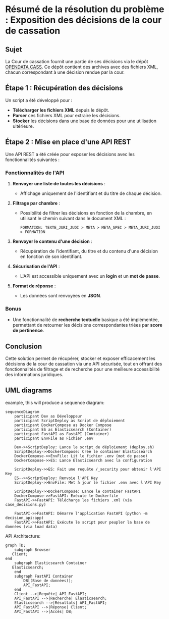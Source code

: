 # Résumé de la résolution du problème : Exposition des décisions de la cour de cassation

## Sujet
La Cour de cassation fournit une partie de ses décisions via le dépôt [OPENDATA CASS](https://echanges.dila.gouv.fr/OPENDATA/CASS/). Ce dépôt contient des archives avec des fichiers XML, chacun correspondant à une décision rendue par la cour.

## Étape 1 : Récupération des décisions
Un script a été développé pour :
- **Télécharger les fichiers XML** depuis le dépôt.
- **Parser** ces fichiers XML pour extraire les décisions.
- **Stocker** les décisions dans une base de données pour une utilisation ultérieure.

## Étape 2 : Mise en place d'une API REST
Une API REST a été créée pour exposer les décisions avec les fonctionnalités suivantes :

### Fonctionnalités de l'API
1. **Renvoyer une liste de toutes les décisions** :
   - Affichage uniquement de l'identifiant et du titre de chaque décision.

2. **Filtrage par chambre** :
   - Possibilité de filtrer les décisions en fonction de la chambre, en utilisant le chemin suivant dans le document XML :
     ```
     FORMATION: TEXTE_JURI_JUDI > META > META_SPEC > META_JURI_JUDI > FORMATION
     ```

3. **Renvoyer le contenu d'une décision** :
   - Récupération de l'identifiant, du titre et du contenu d'une décision en fonction de son identifiant.

4. **Sécurisation de l'API** :
   - L'API est accessible uniquement avec un **login** et un **mot de passe**.

5. **Format de réponse** :
   - Les données sont renvoyées en **JSON**.

### Bonus
- Une fonctionnalité de **recherche textuelle** basique a été implémentée, permettant de retourner les décisions correspondantes triées par **score de pertinence**.

## Conclusion
Cette solution permet de récupérer, stocker et exposer efficacement les décisions de la cour de cassation via une API sécurisée, tout en offrant des fonctionnalités de filtrage et de recherche pour une meilleure accessibilité des informations juridiques.

## UML diagrams

example, this will produce a sequence diagram:

```mermaid
sequenceDiagram
    participant Dev as Développeur
    participant ScriptDeploy as Script de déploiement
    participant DockerCompose as Docker Compose
    participant ES as Elasticsearch (Container)
    participant FastAPI as FastAPI (Container)
    participant EnvFile as Fichier .env

    Dev->>ScriptDeploy: Lance le script de déploiement (deploy.sh)
    ScriptDeploy->>DockerCompose: Crée le container Elasticsearch
    DockerCompose->>EnvFile: Lit le fichier .env (mot de passe)
    DockerCompose->>ES: Lance Elasticsearch avec la configuration

    ScriptDeploy->>ES: Fait une requête /_security pour obtenir l'API Key
    ES-->>ScriptDeploy: Renvoie l'API Key
    ScriptDeploy->>EnvFile: Met à jour le fichier .env avec l'API Key

    ScriptDeploy->>DockerCompose: Lance le container FastAPI
    DockerCompose->>FastAPI: Exécute le Dockerfile
    FastAPI->>FastAPI: Télécharge les fichiers .xml (via case_decisions.py)

    FastAPI->>FastAPI: Démarre l'application FastAPI (python -m decision_api:app)
    FastAPI->>FastAPI: Exécute le script pour peupler la base de données (via load data)
```

API Architecture:

```mermaid
graph TD;
    subgraph Browser
   Client;
end
    subgraph Elasticsearch Container
   Elasticsearch;
    end
    subgraph FastAPI Container
        DB[(Base de données)];
        API_FastAPI;
    end
    Client -->|Requête| API_FastAPI;
    API_FastAPI -->|Recherche| Elasticsearch;
    Elasticsearch -->|Résultats| API_FastAPI;
    API_FastAPI -->|Réponse| Client;
    API_FastAPI -->|Accès| DB;
```

